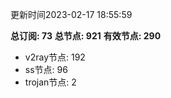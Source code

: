 更新时间2023-02-17 18:55:59

**总订阅: 73**
**总节点: 921**
**有效节点: 290**
- v2ray节点: 192
- ss节点: 96
- trojan节点: 2

